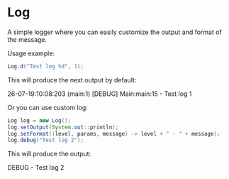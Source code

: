 # Log

A simple logger where you can easily customize the output and format of the message.

Usage example:

```java
Log.d("Test log %d", 1);
```
This will produce the next output by default:

26-07-19:10:08:203 (main:1) [DEBUG] Main:main:15 - Test log 1

Or you can use custom log:
```java
Log log = new Log();
log.setOutput(System.out::println);
log.setFormat((level, params, message) -> level + " - " + message);
log.debug("Test log 2");
```
This will produce the output:

DEBUG - Test log 2
